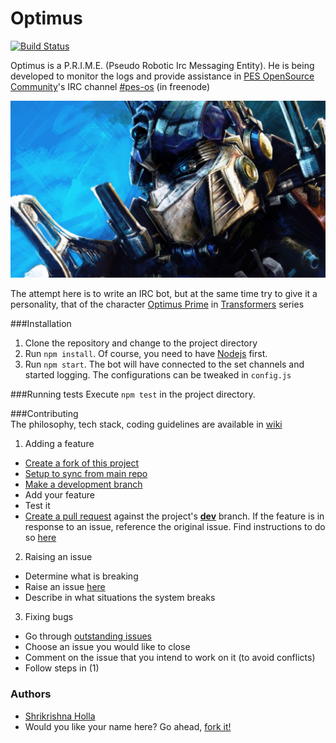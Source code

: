 Optimus
=======

[![Build Status](https://travis-ci.org/pesos/optimus.png?branch=master)](https://travis-ci.org/pesos/optimus)

Optimus is a P.R.I.M.E. (Pseudo Robotic Irc Messaging Entity). He is being developed to monitor the logs and provide assistance in [PES OpenSource Community](pesos.pes.edu)'s IRC channel [#pes-os](http://pesos.pes.edu/irc) (in freenode)  

![Optimus Prime](Optimus-Prime.jpg)

The attempt here is to write an IRC bot, but at the same time try to give it a personality, that of the character [Optimus Prime](http://en.wikipedia.org/wiki/Optimus_Prime) in [Transformers](http://en.wikipedia.org/wiki/Transformers) series  

###Installation
1. Clone the repository and change to the project directory
2. Run ```npm install```. Of course, you need to have [Nodejs](http://nodejs.org/download) first.
3. Run ```npm start```. The bot will have connected to the set channels and started logging. The configurations can be tweaked in ```config.js```

###Running tests
Execute ```npm test``` in the project directory.

###Contributing  
The philosophy, tech stack, coding guidelines are available in [wiki](https://github.com/pesos/optimus/wiki)  

1. Adding a feature  
  * [Create a fork of this project](https://help.github.com/articles/fork-a-repo)  
  * [Setup to sync from main repo](https://help.github.com/articles/syncing-a-fork)  
  * [Make a development branch](https://help.github.com/articles/creating-and-deleting-branches-within-your-repository)  
  * Add your feature  
  * Test it  
  * [Create a pull request](https://help.github.com/articles/creating-a-pull-request) against the project's [**dev**](https://github.com/pesos/optimus/tree/dev) branch. If the feature is in response to an issue, reference the original issue. Find instructions to do so [here](https://github.com/blog/1506-closing-issues-via-pull-requests)  
2. Raising an issue  
  * Determine what is breaking  
  * Raise an issue [here](https://github.com/pesos/optimus/issues)  
  * Describe in what situations the system breaks  
3. Fixing bugs  
  * Go through [outstanding issues](https://github.com/pesos/optimus/issues?page=1&state=open)  
  * Choose an issue you would like to close  
  * Comment on the issue that you intend to work on it (to avoid conflicts)  
  * Follow steps in (1)  


### Authors
* [Shrikrishna Holla](https://github.com/shrikrishnaholla/)  
* Would you like your name here? Go ahead, [fork it!](https://github.com/pesos/optimus/fork)  

